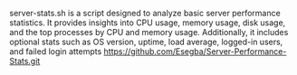 server-stats.sh is a script designed to analyze basic server performance statistics. It provides insights into CPU usage, memory usage, disk usage, and the top processes by CPU and memory usage. Additionally, it includes optional stats such as OS version, uptime, load average, logged-in users, and failed login attempts
https://github.com/Esegba/Server-Performance-Stats.git
